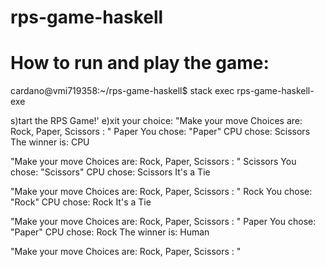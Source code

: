 # rps-game-haskell
# How to run and play the game:

cardano@vmi719358:~/rps-game-haskell$ stack exec rps-game-haskell-exe

s)tart the RPS Game!'
e)xit
your choice:
"Make your move Choices are: Rock, Paper, Scissors : "
Paper
You chose: "Paper"
CPU chose: Scissors
The winner is: CPU

"Make your move Choices are: Rock, Paper, Scissors : "
Scissors
You chose: "Scissors"
CPU chose: Scissors
It's a Tie

"Make your move Choices are: Rock, Paper, Scissors : "
Rock
You chose: "Rock"
CPU chose: Rock
It's a Tie

"Make your move Choices are: Rock, Paper, Scissors : "
Paper
You chose: "Paper"
CPU chose: Rock
The winner is: Human

"Make your move Choices are: Rock, Paper, Scissors : "

